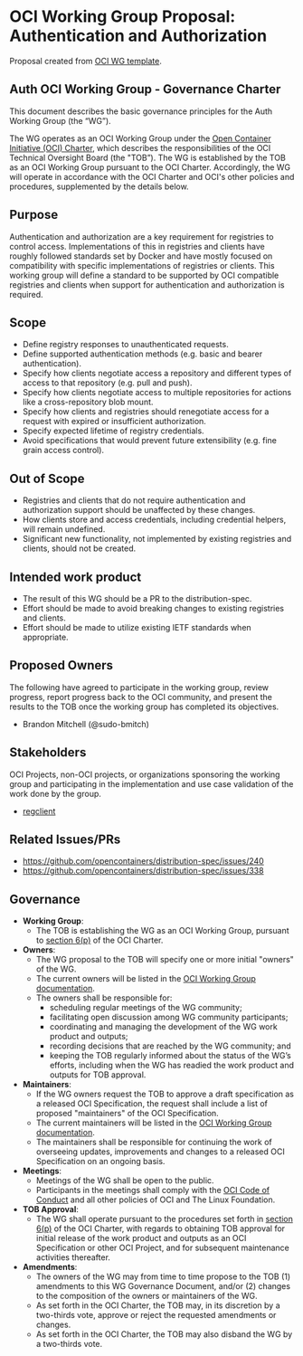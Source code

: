 # OCI Working Group Proposal: Authentication and Authorization

Proposal created from [OCI WG template](https://github.com/opencontainers/tob/blob/master/WG-TEMPLATE.md).

## Auth OCI Working Group - Governance Charter

This document describes the basic governance principles for the Auth Working Group (the “WG”).

The WG operates as an OCI Working Group under the [Open Container Initiative (OCI) Charter](https://github.com/opencontainers/tob/blob/master/CHARTER.md), which describes the responsibilities of the OCI Technical Oversight Board (the "TOB”).
The WG is established by the TOB as an OCI Working Group pursuant to the OCI Charter.
Accordingly, the WG will operate in accordance with the OCI Charter and OCI's other policies and procedures, supplemented by the details below.

## Purpose

Authentication and authorization are a key requirement for registries to control access.
Implementations of this in registries and clients have roughly followed standards set by Docker and have mostly focused on compatibility with specific implementations of registries or clients.
This working group will define a standard to be supported by OCI compatible registries and clients when support for authentication and authorization is required.

## Scope

* Define registry responses to unauthenticated requests.
* Define supported authentication methods (e.g. basic and bearer authentication).
* Specify how clients negotiate access a repository and different types of access to that repository (e.g. pull and push).
* Specify how clients negotiate access to multiple repositories for actions like a cross-repository blob mount.
* Specify how clients and registries should renegotiate access for a request with expired or insufficient authorization.
* Specify expected lifetime of registry credentials.
* Avoid specifications that would prevent future extensibility (e.g. fine grain access control).

## Out of Scope

* Registries and clients that do not require authentication and authorization support should be unaffected by these changes.
* How clients store and access credentials, including credential helpers, will remain undefined.
* Significant new functionality, not implemented by existing registries and clients, should not be created.

## Intended work product

* The result of this WG should be a PR to the distribution-spec.
* Effort should be made to avoid breaking changes to existing registries and clients.
* Effort should be made to utilize existing IETF standards when appropriate.

## Proposed Owners

The following have agreed to participate in the working group, review progress, report progress back to the OCI community, and present the results to the TOB once the working group has completed its objectives.

* Brandon Mitchell (@sudo-bmitch)

## Stakeholders

OCI Projects, non-OCI projects, or organizations sponsoring the working group and participating in the implementation and use case validation of the work done by the group.

* [regclient][regclient]

## Related Issues/PRs

* <https://github.com/opencontainers/distribution-spec/issues/240>
* <https://github.com/opencontainers/distribution-spec/issues/338>

## Governance

* **Working Group**:
  * The TOB is establishing the WG as an OCI Working Group, pursuant to [section 6(p)](https://github.com/opencontainers/tob/blob/master/CHARTER.md#6-technical-oversight-board-tob) of the OCI Charter.
* **Owners**:
  * The WG proposal to the TOB will specify one or more initial "owners" of the WG.
  * The current owners will be listed in the [OCI Working Group documentation](https://github.com/opencontainers/tob/blob/master/WG-INFO.md).
  * The owners shall be responsible for:
    * scheduling regular meetings of the WG community;
    * facilitating open discussion among WG community participants;
    * coordinating and managing the development of the WG work product and outputs;
    * recording decisions that are reached by the WG community; and
    * keeping the TOB regularly informed about the status of the WG’s efforts, including when the WG has readied the work product and outputs for TOB approval.
* **Maintainers**:
  * If the WG owners request the TOB to approve a draft specification as a released OCI Specification, the request shall include a list of proposed "maintainers" of the OCI Specification.
  * The current maintainers will be listed in the [OCI Working Group documentation](https://github.com/opencontainers/tob/blob/master/WG-INFO.md).
  * The maintainers shall be responsible for continuing the work of overseeing updates, improvements and changes to a released OCI Specification on an ongoing basis.
* **Meetings**:
  * Meetings of the WG shall be open to the public.
  * Participants in the meetings shall comply with the [OCI Code of Conduct](https://github.com/opencontainers/.github/blob/master/CODE_OF_CONDUCT.md) and all other policies of OCI and The Linux Foundation.
* **TOB Approval**:
  * The WG shall operate pursuant to the procedures set forth in [section 6(p)](https://github.com/opencontainers/tob/blob/master/CHARTER.md#6-technical-oversight-board-tob) of the OCI Charter, with regards to obtaining TOB approval for initial release of the work product and outputs as an OCI Specification or other OCI Project, and for subsequent maintenance activities thereafter.
* **Amendments**:
  * The owners of the WG may from time to time propose to the TOB (1) amendments to this WG Governance Document, and/or (2) changes to the composition of the owners or maintainers of the WG.
  * As set forth in the OCI Charter, the TOB may, in its discretion by a two-thirds vote, approve or reject the requested amendments or changes.
  * As set forth in the OCI Charter, the TOB may also disband the WG by a two-thirds vote.

[regclient]: https://github.com/regclient/regclient
